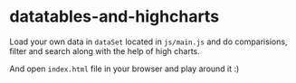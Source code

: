 # datatables-and-highcharts

Load your own data in `dataSet` located in `js/main.js` and do comparisions, filter and search along with the help of high charts.

And open `index.html` file in your browser and play around it :)
